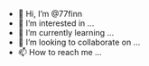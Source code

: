 - 👋 Hi, I’m @77finn
- 👀 I’m interested in ...
- 🌱 I’m currently learning ...
- 💞️ I’m looking to collaborate on ...
- 📫 How to reach me ...

<!---
77finn/77finn is a ✨ special ✨ repository because its `README.md` (this file) appears on your GitHub profile.
You can click the Preview link to take a look at your changes.
--->

